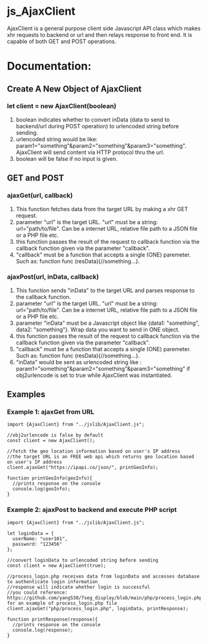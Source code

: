 # js_AjaxClient
AjaxClient is a general purpose client side Javascript API class which makes xhr requests to backend or url and then relays response to front end. It is capable of both GET and POST operations.

# Documentation:

## Create A New Object of AjaxClient

### let client = new AjaxClient(boolean)

1. boolean indicates whether to convert inData (data to send to backend/url during POST operation) to urlencoded string before sending.
2. urlencoded string would be like: param1="something"&param2="something"&param3="something". AjaxClient will send content via HTTP protocol thru the url. 
3. boolean will be false if no input is given.

## GET and POST

### ajaxGet(url, callback)

1. This function fetches data from the target URL by making a xhr GET request.
2. parameter "url" is the target URL. "url" must be a string: url="path/to/file". Can be a internet URL, relative file path to a JSON file or a PHP file etc.
3. this function passes the result of the request to callback function via the callback function given via the parameter "callback".
4. "callback" must be a function that accepts a single (ONE) paremeter. Such as: function func (resData){//something...}.

### ajaxPost(url, inData, callback)

1. This function sends "inData" to the target URL and parses response to the callback function.
2. parameter "url" is the target URL. "url" must be a string: url="path/to/file". Can be a internet URL, relative file path to a JSON file or a PHP file etc.
3. parameter "inData" must be a Javascript object like {data1: "something", data2: "something"}. Wrap data you want to send in ONE object.
4. this function passes the result of the request to callback function via the callback function given via the parameter "callback".
5. "callback" must be a function that accepts a single (ONE) paremeter. Such as: function func (resData){//something...}.
6. "inData" would be sent as urlencoded string like : param1="something"&param2="something"&param3="something" if obj2urlencode is set to true while AjaxClient was instantiated.

## Examples

### Example 1: ajaxGet from URL

```
import {AjaxClient} from "../jslib/AjaxClient.js";

//obj2urlencode is false by default
const client = new AjaxClient();

//fetch the geo location information based on user's IP address
//the target URL is an FREE web api which returns geo location based on user's IP address
client.ajaxGet("https://ipapi.co/json/", printGeoInfo);

function printGeoInfo(geoInfo){
  //prints response on the console
  console.log(geoInfo);
}
```

### Example 2: ajaxPost to backend and execute PHP script

```
import {AjaxClient} from "../jslib/AjaxClient.js";

let loginData = {
  userName: "user101",
  password: "123456"
};

//convert loginData to urlencoded string before sending
const client = new AjaxClient(true);

//process_login.php receives data from loginData and accesses database to authenticate login information
//response will indicate whether login is successful
//you could reference: https://github.com/yang530/7seg_display/blob/main/php/process_login.php for an example of process_login.php file 
client.ajaxGet("php/process_login.php", loginData, printResponse);

function printResponse(response){
  //prints response on the console
  console.log(response);
}

```


